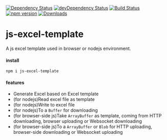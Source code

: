 [![Dependency Status](https://david-dm.org/plantain-00/js-excel-template.svg)](https://david-dm.org/plantain-00/js-excel-template)
[![devDependency Status](https://david-dm.org/plantain-00/js-excel-template/dev-status.svg)](https://david-dm.org/plantain-00/js-excel-template#info=devDependencies)
[![Build Status](https://travis-ci.org/plantain-00/js-excel-template.svg?branch=master)](https://travis-ci.org/plantain-00/js-excel-template)
[![npm version](https://badge.fury.io/js/js-excel-template.svg)](https://badge.fury.io/js/js-excel-template)
[![Downloads](https://img.shields.io/npm/dm/js-excel-template.svg)](https://www.npmjs.com/package/js-excel-template)

# js-excel-template
A js excel template used in browser or nodejs environment.

#### install

`npm i js-excel-template`

#### features

+ Generate Excel based on Excel template
+ (for nodejs)Read excel file as template
+ (for nodejs)Write to excel file
+ (for nodejs)To a `Buffer` for downloading
+ (for browser-side js)Take `ArrayBuffer` as template, coming from HTTP downloading, browser uploading or Websocket downloading
+ (for browser-side js)To a `ArrayBuffer` or `Blob` for HTTP uploading, browser-side downloading or Websocket uploading

